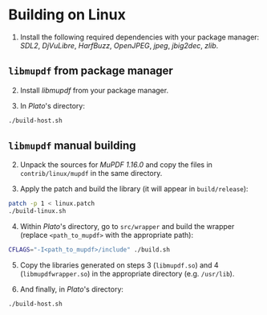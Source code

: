 # Building on Linux

1. Install the following required dependencies with your package manager: *SDL2*, *DjVuLibre*, *HarfBuzz*, *OpenJPEG*, *jpeg*, *jbig2dec*, *zlib*.


## `libmupdf` from package manager

2. Install *libmupdf* from your package manager.

3. In *Plato*'s directory:
```sh
./build-host.sh
```


## `libmupdf` manual building

2. Unpack the sources for *MuPDF 1.16.0* and copy the files in `contrib/linux/mupdf` in the same directory.

3. Apply the patch and build the library (it will appear in `build/release`):
```sh
patch -p 1 < linux.patch
./build-linux.sh
```

4. Within *Plato*'s directory, go to `src/wrapper` and build the wrapper (replace `<path_to_mupdf>` with the appropriate path):
```sh
CFLAGS="-I<path_to_mupdf>/include" ./build.sh
```

5. Copy the libraries generated on steps 3 (`libmupdf.so`) and 4 (`libmupdfwrapper.so`) in the appropriate directory (e.g. `/usr/lib`).

6. And finally, in *Plato*'s directory: 
```sh
./build-host.sh
```
